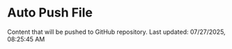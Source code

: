 # Auto Push File

Content that will be pushed to GitHub repository.
Last updated: 07/27/2025, 08:25:45 AM